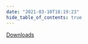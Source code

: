 ```yaml
---
date: "2021-03-10T18:19:23"
hide_table_of_contents: true
---
```


[Downloads](https://github.com/foxglove/studio/releases/tag/v0.1.2)
